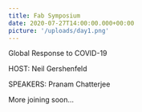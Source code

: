 ```yaml
---
title: Fab Symposium
date: 2020-07-27T14:00:00.000+00:00
picture: '/uploads/day1.png'
---
```


Global Response to COVID-19


HOST: Neil Gershenfeld 

SPEAKERS: Pranam Chatterjee

More joining soon...

